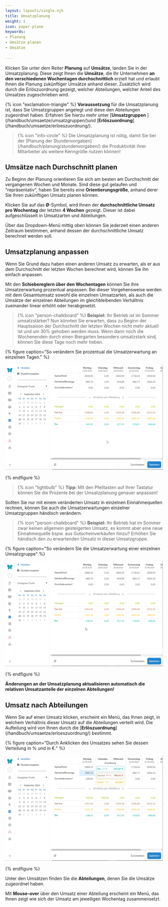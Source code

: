 ```yaml
---
layout: layouts/single.njk
title: Umsatzplanung
weight: 1
icon: paper-plane
keywords:
- Planung
- Umsätze planen
- Umsätze

---
```


Klicken Sie unter dem Reiter **Planung** auf **Umsätze**, landen Sie in der Umsatzplanung. Diese zeigt Ihnen die **Umsätze**, die Ihr Unternehmen **an den verschiedenen Wochentagen durchschnittlich** erzielt hat und erlaubt Ihnen die Planung zukünftiger Umsätze anhand dieser. Zusätzlich wird durch die Erlöszuordnung gezeigt, welcher Abteilungen, welcher Anteil des Umsatzes zugeschrieben wird. 

{% icon "exclamation-triangle" %} **Voraussetzung** für die Umsatzplanung ist, dass Sie Umsatzgruppen angelegt und diese den Abteilungen zugeordnet haben. Erfahren Sie hierzu mehr unter [**Umsatzgruppen** ]\(/handbuch/umsaetze/umsatzgruppen/)und [**Erlöszuordnung**]\(/handbuch/umsaetze/erloeszuordnung/).

> {% icon "info-circle" %} Die Umsatzplanung ist nötig, damit Sie bei der [Planung der Stundenvorgaben]\(/handbuch/planung/stundenvorgaben/) die Produktivität ihrer Mitarbeiter als weitere Kenngröße nutzen können!

## Umsätze nach Durchschnitt planen

Zu Beginn der Planung orientieren Sie sich am besten am Durchschnitt der vergangenen Wochen und Monate. Sind diese gut gelaufen und "repräsentativ", haben Sie bereits eine **Orientierungsgröße**, anhand derer Sie Ihren zukünftigen Umsatz planen können.

Klicken Sie auf das **Ø**-Symbol, wird Ihnen der **durchschnittliche Umsatz pro Wochentag** der letzten **4 Wochen** gezeigt. Dieser ist dabei aufgeschlüsselt in Umsatzarten und Abteilungen. 

Über das Dropdown-Menü mittig oben können Sie jederzeit einen anderen Zeitraum bestimmen, anhand dessen der durchschnittliche Umsatz berechnet werden soll. 


## Umsatzplanung anpassen

Wenn Sie Grund dazu haben einen anderen Umsatz zu erwarten, als er aus dem Durchschnitt der letzten Wochen berechnet wird, können Sie ihn einfach anpassen.

Mit den **Schiebereglern über den Wochentagen** können Sie ihre Umsatzerwartung prozentual anpassen. Bei dieser Vorgehensweise werden mit dem Gesamtumsatz sowohl die einzelnen Umsatzarten, als auch die Umsätze der einzelnen Abteilungen im gleichbleibenden Verhältnis zueinander linear erhöht oder herabgesetzt.

> {% icon "person-chalkboard" %} **Beispiel:** Ihr Betrieb ist im Sommer umsatzstärker? Nun könnten Sie erwarten, dass zu Beginn der Hauptsaison der Durchschnitt der letzten Wochen nicht mehr aktuell ist und um 30% gehoben werden muss. Wenn dann noch die Wochenenden durch einen Biergarten besonders umsatzstark sind, können Sie diese Tage noch mehr heben.


{% figure caption="So verändern Sie prozentual die Umsatzerwartung an einzelnen Tagen." %}

<img src="umsatzplanung_prozentual.gif"/>

{% endfigure %}

> {% icon "lightbulb" %} **Tipp:** Mit den Pfeiltasten auf Ihrer Tastatur können Sie die Prozente bei der Umsatzplanung genauer anpassen!

Sollten Sie nur mit einem veränderten Umsatz in einzelnen Einnahmequellen rechnen, können Sie auch die Umsatzerwartungen einzelner Umsatzgruppen händisch verändern. 

> {% icon "person-chalkboard" %} **Beispiel:** Ihr Betrieb hat im Sommer zwar keinen allgemein gesteigerten Umsatz, es kommt aber eine neue Einnahmequelle bspw. aus Gutscheinverkäufen hinzu? Erhöhen Sie händisch den zu erwartenden Umsatz in dieser Umsatzgruppe. 

{% figure caption="So verändern Sie die Umsatzerwartung einer einzelnen Umsatzgruppe" %}

<img src="umsatzplanung_genau.gif"/>

{% endfigure %}

**Änderungen an der Umsatzplanung aktualisieren automatisch die relativen Umsatzanteile der einzelnen Abteilungen!**


## Umsatz nach Abteilungen

Wenn Sie auf einen Umsatz klicken, erscheint ein Menü, das Ihnen zeigt, in welchem Verhältnis dieser Umsatz auf die Abteilungen verteilt wird. Die Aufteilung wird von Ihnen durch die [**Erlöszuordnung**]\(/handbuch/umsaetze/erloeszuordnung/) bestimmt. 

{% figure caption="Durch Anklicken des Umsatzes sehen Sie dessen Verteilung in % und in €." %}

<img src="umsatzplanung_aufteilung.webp"/>

{% endfigure %}

Unter den Umsätzen finden Sie die **Abteilungen**, denen Sie die Umsätze zugeordnet haben.

Mit **Mouse-over** über den Umsatz einer Abteilung erscheint ein Menü, das Ihnen zeigt wie sich der Umsatz am jeweiligen Wochentag zusammensetzt.


